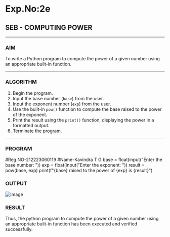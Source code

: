 # Exp.No:2e  
## SEB - COMPUTING POWER

---

### AIM  
To write a Python program to compute the power of a given number using an appropriate built-in function.

---

### ALGORITHM

1. Begin the program.  
2. Input the base number (`base`) from the user.  
3. Input the exponent number (`exp`) from the user.  
4. Use the built-in `pow()` function to compute the base raised to the power of the exponent.  
5. Print the result using the `print()` function, displaying the power in a formatted output.  
6. Terminate the program.

---

### PROGRAM


#Reg.NO-212223060119
#Name-Kavindra T G
base = float(input("Enter the base number: "))
exp = float(input("Enter the exponent: "))
result = pow(base, exp)
print(f"{base} raised to the power of {exp} is {result}")


### OUTPUT
![image](https://github.com/user-attachments/assets/bde2394f-ec03-42c6-aab3-08fe7fcd5607)

### RESULT
Thus, the python program to compute the power of a given number using an appropriate built-in function has been executed and verified successfully.
